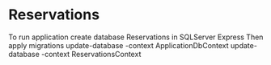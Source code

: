 # Reservations
To run application create database Reservations	 in SQLServer Express
Then apply migrations 
 update-database -context ApplicationDbContext
 update-database -context ReservationsContext